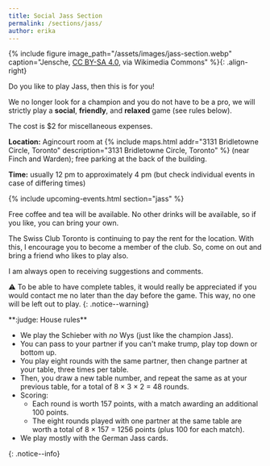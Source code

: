 ```yaml
---
title: Social Jass Section
permalink: /sections/jass/
author: erika
---
```


{% include figure image_path="/assets/images/jass-section.webp"
caption="Jensche, [CC BY-SA
4.0](https://creativecommons.org/licenses/by-sa/4.0), via Wikimedia Commons"
%}{: .align-right}

Do you like to play Jass, then this is for you!

We no longer look for a champion and you do not have to be a pro, we will
strictly play a **social**, **friendly**, and **relaxed** game (see rules
below).

The cost is $2 for miscellaneous expenses.

**Location:** Agincourt room at {% include maps.html addr="3131 Bridletowne
Circle, Toronto" description="3131 Bridletowne Circle, Toronto" %} (near Finch
and Warden); free parking at the back of the building.

**Time:** usually 12 pm to approximately 4 pm (but check individual events in
case of differing times)

{% include upcoming-events.html section="jass" %}

Free coffee and tea will be available. No other drinks will be available, so if
you like, you can bring your own.

The Swiss Club Toronto is continuing to pay the rent for the location. With
this, I encourage you to become a member of the club. So, come on out and bring
a friend who likes to play also.

I am always open to receiving suggestions and comments.

:warning: To be able to have complete tables, it would really be appreciated if
you would contact me no later than the day before the game. This way, no one
will be left out to play.
{: .notice--warning}

<div markdown="1">
**:judge: House rules**

- We play the Schieber with *no* Wys (just like the champion Jass).
- You can pass to your partner if you can't make trump, play top down or bottom
  up.
- You play eight rounds with the same partner, then change partner at your
  table, three times per table.
- Then, you draw a new table number, and repeat the same as at your previous
  table, for a total of 8 &times; 3 &times; 2 = 48 rounds.
- Scoring:
  - Each round is worth 157 points, with a match awarding an additional 100
    points.
  - The eight rounds played with one partner at the same table are worth a
    total of 8 &times; 157 = 1256 points (plus 100 for each match).
- We play mostly with the German Jass cards.
</div>
{: .notice--info}
